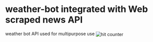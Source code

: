 # weather-bot integrated with Web scraped news API
weather bot API used for multipurpose use
<img src="https://profile-counter.glitch.me/weatherbotsush/count.svg" alt="hit counter" align="center">
